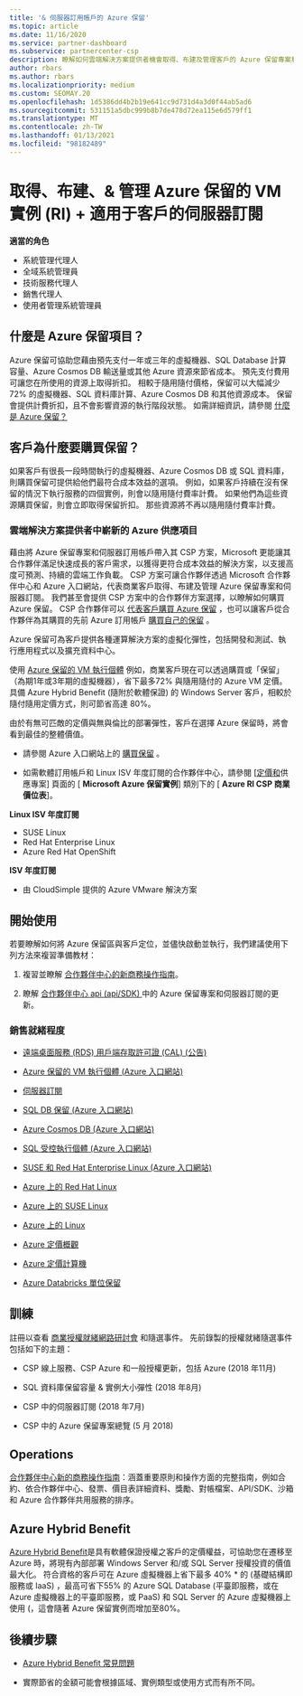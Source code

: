 ```yaml
---
title: '& 伺服器訂用帳戶的 Azure 保留'
ms.topic: article
ms.date: 11/16/2020
ms.service: partner-dashboard
ms.subservice: partnercenter-csp
description: 瞭解如何雲端解決方案提供者機會取得、布建及管理客戶的 Azure 保留專案和伺服器訂閱。
author: rbars
ms.author: rbars
ms.localizationpriority: medium
ms.custom: SEOMAY.20
ms.openlocfilehash: 1d5386dd4b2b19e641cc9d731d4a3d0f44ab5ad6
ms.sourcegitcommit: 531151a5dbc999b8b7de478d72ea115e6d579ff1
ms.translationtype: MT
ms.contentlocale: zh-TW
ms.lasthandoff: 01/13/2021
ms.locfileid: "98182489"
---
```

# <a name="acquire-provision--manage-azure-reserved-vm-instances-ri--server-subscriptions-for-customers"></a>取得、布建、& 管理 Azure 保留的 VM 實例 (RI) + 適用于客戶的伺服器訂閱


**適當的角色**

- 系統管理代理人
- 全域系統管理員
- 技術服務代理人
- 銷售代理人
- 使用者管理系統管理員


## <a name="what-are-azure-reservations"></a>什麼是 Azure 保留項目？

Azure 保留可協助您藉由預先支付一年或三年的虛擬機器、SQL Database 計算容量、Azure Cosmos DB 輸送量或其他 Azure 資源來節省成本。 預先支付費用可讓您在所使用的資源上取得折扣。 相較于隨用隨付價格，保留可以大幅減少72% 的虛擬機器、SQL 資料庫計算、Azure Cosmos DB 和其他資源成本。 保留會提供計費折扣，且不會影響資源的執行階段狀態。 如需詳細資訊，請參閱 [什麼是 Azure 保留？](/azure/billing/billing-save-compute-costs-reservations)

## <a name="why-should-customers-buy-a-reservation"></a>客戶為什麼要購買保留？

如果客戶有很長一段時間執行的虛擬機器、Azure Cosmos DB 或 SQL 資料庫，則購買保留可提供給他們最符合成本效益的選項。 例如，如果客戶持續在沒有保留的情況下執行服務的四個實例，則會以隨用隨付費率計費。 如果他們為這些資源購買保留，則會立即取得保留折扣。 那些資源將不再以隨用隨付費率計費。

### <a name="compelling-new-azure-offer-in-csp"></a>雲端解決方案提供者中嶄新的 Azure 供應項目

藉由將 Azure 保留專案和伺服器訂用帳戶帶入其 CSP 方案，Microsoft 更能讓其合作夥伴滿足快速成長的客戶需求，以獲得更符合成本效益的解決方案，以支援高度可預測、持續的雲端工作負載。 CSP 方案可讓合作夥伴透過 Microsoft 合作夥伴中心和 Azure 入口網站，代表商業客戶取得、布建及管理 Azure 保留專案和伺服器訂閱。
我們甚至會提供 CSP 方案中的合作夥伴方案選擇，以瞭解如何購買 Azure 保留。 CSP 合作夥伴可以 [代表客戶購買 Azure 保留](azure-reservations-buying.md) ，也可以讓客戶從合作夥伴為其購買的先前 Azure 訂用帳戶 [購買自己的保留](give-customers-permission.md) 。

Azure 保留可為客戶提供各種運算解決方案的虛擬化彈性，包括開發和測試、執行應用程式以及擴充資料中心。

使用 [Azure 保留的 VM 執行個體](https://azure.microsoft.com/pricing/reserved-vm-instances/) 例如，商業客戶現在可以透過購買或「保留」（為期1年或3年期的虛擬機器），省下最多72% 與隨用隨付的 Azure VM 定價。 具備 Azure Hybrid Benefit (隨附於軟體保證) 的 Windows Server 客戶，相較於隨付隨用定價方式，則可節省高達 80%。

由於有無可匹敵的定價與無與倫比的部署彈性，客戶在選擇 Azure 保留時，將會看到最佳的整體價值。

- 請參閱 Azure 入口網站上的 [購買保留](/azure/cost-management-billing/reservations/prepare-buy-reservation#purchase-reservations) 。

- 如需軟體訂用帳戶和 Linux ISV 年度訂閱的合作夥伴中心，請參閱 [[定價和](https://partner.microsoft.com/dashboard/sell/pricingandoffers)供應專案] 頁面的 [ **Microsoft Azure 保留實例**] 類別下的 [ **Azure RI CSP 商業價位表**]。


 
**Linux ISV 年度訂閱**

- SUSE Linux
- Red Hat Enterprise Linux
- Azure Red Hat OpenShift

**ISV 年度訂閱**

- 由 CloudSimple 提供的 Azure VMware 解決方案

## <a name="getting-started"></a>開始使用

若要瞭解如何將 Azure 保留區與客戶定位，並儘快啟動並執行，我們建議使用下列方法來複習準備教材：

1. 複習並瞭解 [合作夥伴中心的新商務操作指南](https://partner.microsoft.com/resources/detail/partner-center-new-commerce-operations-guide-pdf)。

2. 瞭解 [合作夥伴中心 api (api/SDK) ](/partner-center/develop/purchase-azure-reserved-vm-instances)中的 Azure 保留專案和伺服器訂閱的更新。


### <a name="sales-readiness"></a>銷售就緒程度

- [遠端桌面服務 (RDS) 用戶端存取許可證 (CAL)  (公告) ](https://cloudblogs.microsoft.com/windowsserver/2018/10/03/remote-desktop-services-2019-generally-available-with-windows-server-2019/)

- [Azure 保留的 VM 執行個體 (Azure 入口網站) ](/azure/virtual-machines/windows/prepay-reserved-vm-instances)

- [伺服器訂閱](./csp-software-subscriptions.md)

- [SQL DB 保留 (Azure 入口網站) ](/azure/sql-database/sql-database-reserved-capacity)

- [Azure Cosmos DB (Azure 入口網站) ](/azure/cosmos-db/cosmos-db-reserved-capacity)

- [SQL 受控執行個體 (Azure 入口網站) ](/azure/sql-database/sql-database-managed-instance)

- [SUSE 和 Red Hat Enterprise Linux (Azure 入口網站) ](/azure/virtual-machines/linux/prepay-suse-software-charges)

- [Azure 上的 Red Hat Linux](https://azure.com/redhat)

- [Azure 上的 SUSE Linux](https://azure.microsoft.com/overview/linux-on-azure/suse/)

- [Azure 上的 Linux](https://azure.microsoft.com/overview/linux-on-azure/)

- [Azure 定價概觀](https://azure.microsoft.com/pricing/)

- [Azure 定價計算機](https://azure.microsoft.com/pricing/calculator)

- [Azure Databricks 單位保留](/azure/billing/billing-prepay-databricks-reserved-capacity)


## <a name="training"></a>訓練

註冊以查看 [商業授權就緒網路研討會](https://commercial-licensing.eventbuilder.com/FY2019_ALL) 和隨選事件。
先前錄製的授權就緒隨選事件包括如下的主題：

- CSP 線上服務、CSP Azure 和一般授權更新，包括 Azure (2018 年11月) 

- SQL 資料庫保留容量 & 實例大小彈性 (2018 年8月) 

- CSP 中的伺服器訂閱 (2018 年7月) 

- CSP 中的 Azure 保留專案總覽 (5 月 2018) 

## <a name="operations"></a>Operations

[合作夥伴中心新的商務操作指南](https://partner.microsoft.com/resources/detail/partner-center-new-commerce-operations-guide-pdf)：涵蓋重要原則和操作方面的完整指南，例如合約、依合作夥伴中心、發票、價目表詳細資料、獎勵、對帳檔案、API/SDK、沙箱和 Azure 合作夥伴共用服務的排序。

## <a name="azure-hybrid-benefit"></a>Azure Hybrid Benefit

[Azure Hybrid Benefit](https://azure.microsoft.com/pricing/hybrid-benefit)是具有軟體保證授權之客戶的定價權益，可協助您在遷移至 Azure 時，將現有內部部署 Windows Server 和/或 SQL Server 授權投資的價值最大化。 符合資格的客戶可在 Azure 虛擬機器上省下最多 40% * 的 (基礎結構即服務或 IaaS) ，最高可省下55% 的 Azure SQL Database (平臺即服務，或在 Azure 虛擬機器上的平臺即服務，或 PaaS) 和 SQL Server 的 Azure 虛擬機器上使用 (，這會隨著 Azure 保留實例而增加至80%。

## <a name="next-steps"></a>後續步驟

- [Azure Hybrid Benefit 常見問題](https://azure.microsoft.com/pricing/hybrid-benefit/faq/)

* 實際節省的金額可能會根據區域、實例類型或使用方式而有所不同。